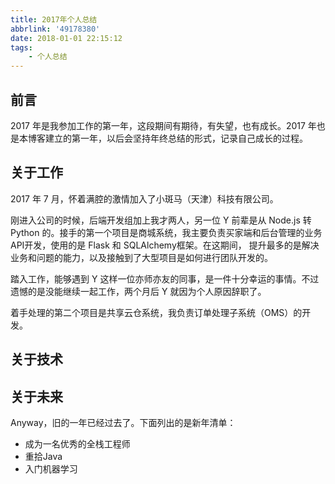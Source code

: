 ```yaml
---
title: 2017年个人总结
abbrlink: '49178380'
date: 2018-01-01 22:15:12
tags:
    - 个人总结
---
```


## 前言

2017 年是我参加工作的第一年，这段期间有期待，有失望，也有成长。2017 年也是本博客建立的第一年，以后会坚持年终总结的形式，记录自己成长的过程。

## 关于工作

2017 年 7 月，怀着满腔的激情加入了小斑马（天津）科技有限公司。

刚进入公司的时候，后端开发组加上我才两人，另一位 Y 前辈是从 Node.js 转 Python 的。接手的第一个项目是商城系统，我主要负责买家端和后台管理的业务API开发，使用的是 Flask 和 SQLAlchemy框架。在这期间， 提升最多的是解决业务和问题的能力，以及接触到了大型项目是如何进行团队开发的。

踏入工作，能够遇到 Y 这样一位亦师亦友的同事，是一件十分幸运的事情。不过遗憾的是没能继续一起工作，两个月后 Y 就因为个人原因辞职了。

着手处理的第二个项目是共享云仓系统，我负责订单处理子系统（OMS）的开发。

## 关于技术

## 关于未来

Anyway，旧的一年已经过去了。下面列出的是新年清单：

- 成为一名优秀的全栈工程师
- 重拾Java
- 入门机器学习
